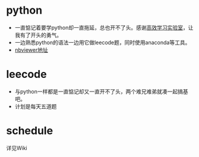 # python
- 一直惦记着要学python却一直拖延，总也开不了头。感谢[高效学习实验室](https://wx.xiaomiquan.com/dweb/#/index/2455125851)，让我有了开头的勇气。
- 一边熟悉python的语法一边用它做leecode题，同时使用anaconda等工具。
- [nbviewer地址](http://nbviewer.jupyter.org/github/Lyu0709/lc_easy/tree/master/leecode/)

# leecode
- 与python一样都是一直惦记却又一直开不了头，两个难兄难弟就凑一起搞基吧。
- 计划是每天五道题

# schedule
详见Wiki
